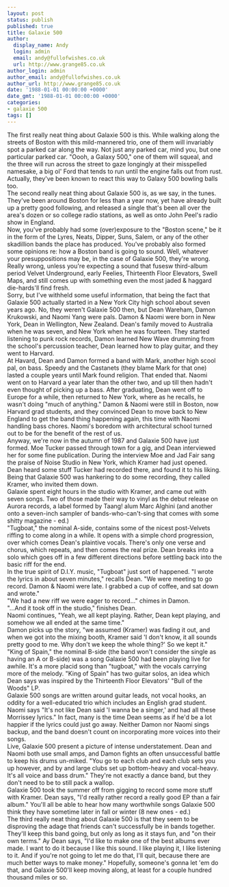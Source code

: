 ```yaml
---
layout: post
status: publish
published: true
title: Galaxie 500
author:
  display_name: Andy
  login: admin
  email: andy@fullofwishes.co.uk
  url: http://www.grange85.co.uk
author_login: admin
author_email: andy@fullofwishes.co.uk
author_url: http://www.grange85.co.uk
date: '1988-01-01 00:00:00 +0000'
date_gmt: '1988-01-01 00:00:00 +0000'
categories:
- galaxie 500
tags: []
---
```

<p>The first really neat thing about Galaxie 500 is this. While walking along the streets of Boston with this mild-mannered trio, one of them will invariably spot a parked car along the way. Not just any parked car, mind you, but one particular parked car. "Oooh, a Galaxy 500," one of them will squeal, and the three will run across the street to gaze longingly at their misspelled namesake, a big ol' Ford that tends to run until the engine falls out from rust. Actually, they've been known to react this way to Galaxy 500 bowling balls too.<br />The second really neat thing about Galaxie 500 is, as we say, in the tunes. They've been around Boston for less than a year now, yet have already built up a pretty good following, and released a single that's been all over the area's dozen or so college radio stations, as well as onto John Peel's radio show in England. <br />Now, you've probably had some (over)exposure to the "Boston scene," be it in the form of the Lyres, Neats, Dipper, Suns, Salem, or any of the other skadillion bands the place has produced. You've probably also formed some opinions re: how a Boston band is going to sound. Well, whatever your presuppositions may be, in the case of Galaxie 500, they're wrong. Really wrong, unless you're expecting a sound that fusesw third-album period Velvet Underground, early Feelies, Thirteenth Floor Elevators, Swell Maps, and still comes up with something even the most jaded & haggard die-hards'll find fresh.<br />Sorry, but I've withheld some useful information, that being the fact that Galaxie 500 actually started in a New York City high school about seven years ago. No, they weren't Galaxie 500 then, but Dean Wareham, Damon Krukowski, and Naomi Yang were pals. Damon & Naomi were born in New York, Dean in Wellington, New Zealand. Dean's family moved to Australia when he was seven, and New York when he was fourteen. They started listening to punk rock records, Damon learned New Wave drumming from the school's percussion teacher, Dean learned how to play guitar, and they went to Harvard. <br />At Havard, Dean and Damon formed a band with Mark, another high scool pal, on bass. Speedy and the Castanets (they blame Mark for that one) lasted a couple years until Mark found religion. That ended that. Naomi went on to Harvard a year later than the other two, and up till then hadn't even thought of picking up a bass. After graduating, Dean went off to Europe for a while, then returned to New York, where as he recalls, he wasn't doing "much of anything." Damon & Naomi were still in Boston, now Harvard grad students, and they convinced Dean to move back to New England to get the band thing happening again, this time with Naomi handling bass chores. Naomi's boredom with architectural school turned out to be for the benefit of the rest of us.<br />Anyway, we're now in the autumn of 1987 and Galaxie 500 have just formed. Moe Tucker passed through town for a gig, and Dean interviewed her for some fine publication. During the interview Moe and Jad Fair sang the praise of Noise Studio in New York, which Kramer had just opened. Dean heard some stuff Tucker had recorded there, and found it to his liking. Being that Galaxie 500 was hankering to do some recording, they called Kramer, who invited them down.<br />Galaxie spent eight hours in the studio with Kramer, and came out with seven songs. Two of those made their way to vinyl as the debut release on Aurora records, a label formed by Taang! alum Marc Alghini (and another onto a seven-inch sampler of bands-who-can't-sing that comes with some shitty magazine - ed.) <br />"Tugboat," the nominal A-side, contains some of the nicest post-Velvets riffing to come along in a while. It opens with a simple chord progression, over which comes Dean's plaintive vocals. There's only one verse and chorus, which repeats, and then comes the real prize. Dean breaks into a solo which goes off in a few different directions before settling back into the basic riff for the end. <br />In the true spirit of D.I.Y. music, "Tugboat" just sort of happened. "I wrote the lyrics in about seven minutes," recalls Dean. "We were meeting to go record. Damon & Naomi were late. I grabbed a cup of coffee, and sat down and wrote." <br />"We had a new riff we were eager to record..." chimes in Damon.<br />"...And it took off in the studio," finishes Dean.<br />Naomi continues, "Yeah, we all kept playing. Rather, Dean kept playing, and somehow we all ended at the same time."<br />Damon picks up the story, "we assumed (Kramer) was fading it out, and when we got into the mixing booth, Kramer said 'I don't know, it all sounds pretty good to me. Why don't we keep the whole thing?' So we kept it."<br />"King of Spain," the nominal B-side (the band won't consider the single as having an A or B-side) was a song Galaxie 500 had been playing live for awhile. It's a more placid song than "tugboat," with the vocals carrying more of the melody. "King of Spain" has two guitar solos, an idea which Dean says was inspired by the Thirteenth Floor Elevators' "Bull of the Woods" LP.<br />Galaxie 500 songs are written around guitar leads, not vocal hooks, an oddity for a well-educated trio which includes an English grad student. Naomi says "It's not like Dean said 'I wanna be a singer,' and had all these Morrissey lyrics." In fact, many is the time Dean seems as if he'd be a lot happier if the lyrics could just go away. Neither Damon nor Naomi sings backup, and the band doesn't count on incorporating more voices into their songs.<br />Live, Galaxie 500 present a picture of intense understatement. Dean and Naomi both use small amps, and Damon fights an often unsuccessful battle to keep his drums un-miked. "You go to each club and each club sets you up however, and by and large clubs set up bottom-heavy and vocal-heavy. It's all voice and bass drum." They're not exactly a dance band, but they don't need to be to still pack a wallop.<br />Galaxie 500 took the summer off from gigging to record some more stuff with Kramer. Dean says, "I'd really rather record a really good EP than a fair album." You'll all be able to hear how many worthwhile songs Galaxie 500 think they have sometime later in fall or winter (8 new ones - ed.)<br />The third really neat thing about Galaxie 500 is that they seem to be disproving the adage that friends can't successfully be in bands together. They'll keep this band going, but only as long as it stays fun, and "on their own terms." Ay Dean says, "I'd like to make one of the best albums ever made. I want to do it because I like this sound. I like playing it, I like listening to it. And if you're not going to let me do that, I'll quit, because there are much better ways to make money." Hopefully, someone's gonna let 'em do that, and Galaxie 500'll keep moving along, at least for a couple hundred thousand miles or so.</p>
